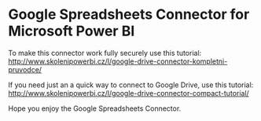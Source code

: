 # Google Spreadsheets Connector for Microsoft Power BI


To make this connector work fully securely use this tutorial:
http://www.skolenipowerbi.cz/l/google-drive-connector-kompletni-pruvodce/


If you need just an a quick way to connect to Google Drive, use this tutorial:
http://www.skolenipowerbi.cz/l/google-drive-connector-compact-tutorial/


Hope you enjoy the Google Spreadsheets Connector.


